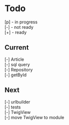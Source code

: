 # Todo

[p] - in progress  
[-] - not ready  
[+] - ready  

## Current

[-] Article  
    [-] sql query  
    [-] Repository  
        [-] getById  

## Next

[-] urlbuilder  
[-] tests  
    [-] TwigView  
[-] move TwigView to module  
